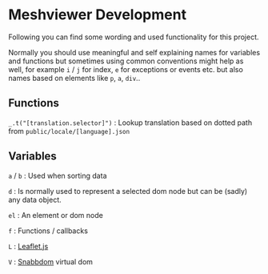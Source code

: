 # Meshviewer Development

Following you can find some wording and used functionality for this project.

Normally you should use meaningful and self explaining names for variables and functions
but sometimes using common conventions might help as well, for example `i` / `j` for index, `e` for exceptions or events etc.
but also names based on elements like `p`, `a`, `div`..

## Functions

`_.t("[translation.selector]")`
: Lookup translation based on dotted path from `public/locale/[language].json`

## Variables

`a` / `b`
: Used when sorting data

`d`
: Is normally used to represent a selected dom node but can be (sadly) any data object.

`el`
: An element or dom node

`f`
: Functions / callbacks

`L`
: [Leaflet.js](https://github.com/Leaflet/Leaflet)

`V`
: [Snabbdom](https://github.com/snabbdom/snabbdom) virtual dom
